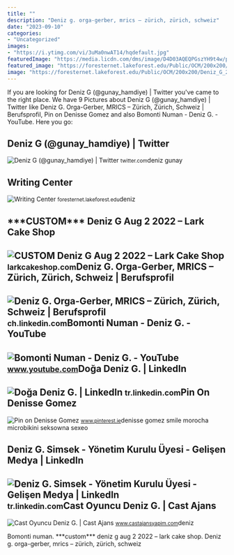 ```yaml
---
title: ""
description: "Deniz g. orga-gerber, mrics – zürich, zürich, schweiz"
date: "2023-09-10"
categories:
- "Uncategorized"
images:
- "https://i.ytimg.com/vi/3uMa0nwAT14/hqdefault.jpg"
featuredImage: "https://media.licdn.com/dms/image/D4D03AQEQPGszYH9t4w/profile-displayphoto-shrink_800_800/0/1674918502270?e=2147483647&amp;v=beta&amp;t=TpvPFptXKZ66qX1EEh8pbKb_Pfv5zfLzt-iX69-8hMM"
featured_image: "https://foresternet.lakeforest.edu/Public/OCM/200x200/Deniz_G_200x200.png"
image: "https://foresternet.lakeforest.edu/Public/OCM/200x200/Deniz_G_200x200.png"
---
```


If you are looking for Deniz G (@gunay\_hamdiye) | Twitter you've came to the right place. We have 9 Pictures about Deniz G (@gunay\_hamdiye) | Twitter like Deniz G. Orga-Gerber, MRICS – Zürich, Zürich, Schweiz | Berufsprofil, Pin on Denisse Gomez and also Bomonti Numan - Deniz G. - YouTube. Here you go:

Deniz G (@gunay\_hamdiye) | Twitter
-----------------------------------

 ![Deniz G (@gunay_hamdiye) | Twitter](https://pbs.twimg.com/profile_images/625045442875801601/Hhs3SG7W.jpg) <small>twitter.com</small>deniz gunay

Writing Center
--------------

 ![Writing Center](https://foresternet.lakeforest.edu/Public/OCM/200x200/Deniz_G_200x200.png) <small>foresternet.lakeforest.edu</small>deniz

\*\*\*CUSTOM\*\*\* Deniz G Aug 2 2022 – Lark Cake Shop
------------------------------------------------------

 ![***CUSTOM*** Deniz G Aug 2 2022 – Lark Cake Shop](https://larkcakeshop.com/wp-content/uploads/2022/07/boxing-scaled.jpeg) <small>larkcakeshop.com</small>Deniz G. Orga-Gerber, MRICS – Zürich, Zürich, Schweiz | Berufsprofil
--------------------------------------------------------------------

 ![Deniz G. Orga-Gerber, MRICS – Zürich, Zürich, Schweiz | Berufsprofil](https://media.licdn.com/dms/image/C4D03AQFDstb3zapZzg/profile-displayphoto-shrink_800_800/0/1590785544214?e=2147483647&v=beta&t=QkUY_k1p22kAzZ3CIfbbBR_7wQxqFD4DAf3cdi0Brl8) <small>ch.linkedin.com</small>Bomonti Numan - Deniz G. - YouTube
----------------------------------

 ![Bomonti Numan - Deniz G. - YouTube](https://i.ytimg.com/vi/3uMa0nwAT14/hqdefault.jpg) <small>www.youtube.com</small>Doğa Deniz G. | LinkedIn
------------------------

 ![Doğa Deniz G. | LinkedIn](https://media.licdn.com/dms/image/C4D03AQERsQKy8bF6uw/profile-displayphoto-shrink_800_800/0/1658742905839?e=2147483647&v=beta&t=bokaksTIDShD0IPmjkuf8S230Qc85JJaVQRDBk5kTRg) <small>tr.linkedin.com</small>Pin On Denisse Gomez
--------------------

 ![Pin on Denisse Gomez](https://i.pinimg.com/736x/81/b5/c2/81b5c2ab004ff8afbf655c71c8bfc7b9--pictures-of-pool.jpg) <small>www.pinterest.ie</small>denisse gomez smile morocha microbikini seksowna sexeo

Deniz G. Simsek - Yönetim Kurulu Üyesi - Gelişen Medya | LinkedIn
-----------------------------------------------------------------

 ![Deniz G. Simsek - Yönetim Kurulu Üyesi - Gelişen Medya | LinkedIn](https://media.licdn.com/dms/image/D4D03AQEQPGszYH9t4w/profile-displayphoto-shrink_800_800/0/1674918502270?e=2147483647&v=beta&t=TpvPFptXKZ66qX1EEh8pbKb_Pfv5zfLzt-iX69-8hMM) <small>tr.linkedin.com</small>Cast Oyuncu Deniz G. | Cast Ajans
---------------------------------

 ![Cast Oyuncu Deniz G. | Cast Ajans](https://www.castajansyapim.com/uploads/user/2019/11/80204-5dcd166176e84.jpg) <small>www.castajansyapim.com</small>deniz

Bomonti numan. \*\*\*custom\*\*\* deniz g aug 2 2022 – lark cake shop. Deniz g. orga-gerber, mrics – zürich, zürich, schweiz
